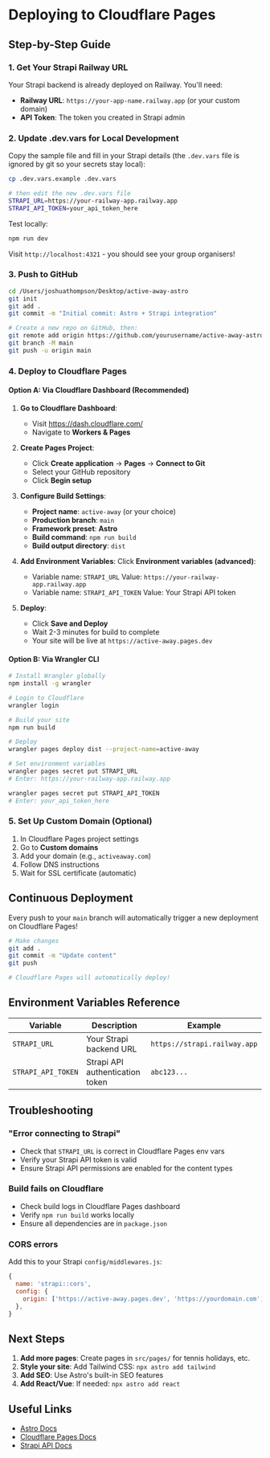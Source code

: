 # Deploying to Cloudflare Pages

## Step-by-Step Guide

### 1. Get Your Strapi Railway URL

Your Strapi backend is already deployed on Railway. You'll need:
- **Railway URL**: `https://your-app-name.railway.app` (or your custom domain)
- **API Token**: The token you created in Strapi admin

### 2. Update .dev.vars for Local Development

Copy the sample file and fill in your Strapi details (the `.dev.vars` file is
ignored by git so your secrets stay local):

```bash
cp .dev.vars.example .dev.vars

# then edit the new .dev.vars file
STRAPI_URL=https://your-railway-app.railway.app
STRAPI_API_TOKEN=your_api_token_here
```

Test locally:
```bash
npm run dev
```

Visit `http://localhost:4321` - you should see your group organisers!

### 3. Push to GitHub

```bash
cd /Users/joshuathompson/Desktop/active-away-astro
git init
git add .
git commit -m "Initial commit: Astro + Strapi integration"

# Create a new repo on GitHub, then:
git remote add origin https://github.com/yourusername/active-away-astro.git
git branch -M main
git push -u origin main
```

### 4. Deploy to Cloudflare Pages

#### Option A: Via Cloudflare Dashboard (Recommended)

1. **Go to Cloudflare Dashboard**:
   - Visit https://dash.cloudflare.com/
   - Navigate to **Workers & Pages**

2. **Create Pages Project**:
   - Click **Create application** → **Pages** → **Connect to Git**
   - Select your GitHub repository
   - Click **Begin setup**

3. **Configure Build Settings**:
   - **Project name**: `active-away` (or your choice)
   - **Production branch**: `main`
   - **Framework preset**: **Astro**
   - **Build command**: `npm run build`
   - **Build output directory**: `dist`

4. **Add Environment Variables**:
   Click **Environment variables (advanced)**:
   - Variable name: `STRAPI_URL`
     Value: `https://your-railway-app.railway.app`
   - Variable name: `STRAPI_API_TOKEN`
     Value: Your Strapi API token

5. **Deploy**:
   - Click **Save and Deploy**
   - Wait 2-3 minutes for build to complete
   - Your site will be live at `https://active-away.pages.dev`

#### Option B: Via Wrangler CLI

```bash
# Install Wrangler globally
npm install -g wrangler

# Login to Cloudflare
wrangler login

# Build your site
npm run build

# Deploy
wrangler pages deploy dist --project-name=active-away

# Set environment variables
wrangler pages secret put STRAPI_URL
# Enter: https://your-railway-app.railway.app

wrangler pages secret put STRAPI_API_TOKEN
# Enter: your_api_token_here
```

### 5. Set Up Custom Domain (Optional)

1. In Cloudflare Pages project settings
2. Go to **Custom domains**
3. Add your domain (e.g., `activeaway.com`)
4. Follow DNS instructions
5. Wait for SSL certificate (automatic)

## Continuous Deployment

Every push to your `main` branch will automatically trigger a new deployment on Cloudflare Pages!

```bash
# Make changes
git add .
git commit -m "Update content"
git push

# Cloudflare Pages will automatically deploy!
```

## Environment Variables Reference

| Variable | Description | Example |
|----------|-------------|---------|
| `STRAPI_URL` | Your Strapi backend URL | `https://strapi.railway.app` |
| `STRAPI_API_TOKEN` | Strapi API authentication token | `abc123...` |

## Troubleshooting

### "Error connecting to Strapi"
- Check that `STRAPI_URL` is correct in Cloudflare Pages env vars
- Verify your Strapi API token is valid
- Ensure Strapi API permissions are enabled for the content types

### Build fails on Cloudflare
- Check build logs in Cloudflare Pages dashboard
- Verify `npm run build` works locally
- Ensure all dependencies are in `package.json`

### CORS errors
Add this to your Strapi `config/middlewares.js`:
```javascript
{
  name: 'strapi::cors',
  config: {
    origin: ['https://active-away.pages.dev', 'https://yourdomain.com'],
  },
}
```

## Next Steps

1. **Add more pages**: Create pages in `src/pages/` for tennis holidays, etc.
2. **Style your site**: Add Tailwind CSS: `npx astro add tailwind`
3. **Add SEO**: Use Astro's built-in SEO features
4. **Add React/Vue**: If needed: `npx astro add react`

## Useful Links

- [Astro Docs](https://docs.astro.build)
- [Cloudflare Pages Docs](https://developers.cloudflare.com/pages/)
- [Strapi API Docs](https://docs.strapi.io/dev-docs/api/rest)

